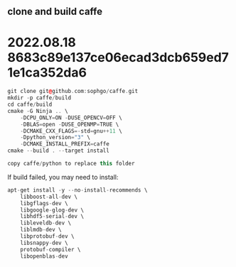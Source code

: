 
## clone and build caffe
# 2022.08.18 8683c89e137ce06ecad3dcb659ed71e1ca352da6
``` c++
git clone git@github.com:sophgo/caffe.git
mkdir -p caffe/build
cd caffe/build
cmake -G Ninja .. \
    -DCPU_ONLY=ON -DUSE_OPENCV=OFF \
    -DBLAS=open -DUSE_OPENMP=TRUE \
    -DCMAKE_CXX_FLAGS=-std=gnu++11 \
    -Dpython_version="3" \
    -DCMAKE_INSTALL_PREFIX=caffe
cmake --build . --target install

copy caffe/python to replace this folder
```

If build failed, you may need to install:
``` c++
apt-get install -y --no-install-recommends \
    libboost-all-dev \
    libgflags-dev \
    libgoogle-glog-dev \
    libhdf5-serial-dev \
    libleveldb-dev \
    liblmdb-dev \
    libprotobuf-dev \
    libsnappy-dev \
    protobuf-compiler \
    libopenblas-dev
```
